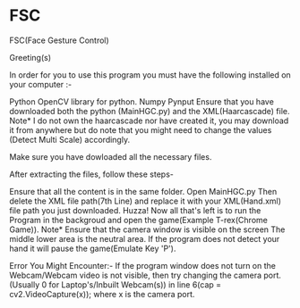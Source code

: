 # FSC
FSC(Face Gesture Control)


Greeting(s)

In order for you to use this program you must have the following installed on your computer :-

Python
OpenCV library for python.
Numpy
Pynput
Ensure that you have downloaded both the python (MainHGC.py) and the XML(Haarcascade) file. Note* I do not own the haarcascade nor have created it, you may download it from anywhere but do note that you might need to change the values (Detect Multi Scale) accordingly.

Make sure you have dowloaded all the necessary files.

After extracting the files, follow these steps-

Ensure that all the content is in the same folder.
Open MainHGC.py
Then delete the XML file path(7th Line) and replace it with your XML(Hand.xml) file path you just downloaded.
Huzza! Now all that's left is to run the Program in the backgroud and open the game(Example T-rex(Chrome Game)). Note* Ensure that the camera window is visible on the screen
The middle lower area is the neutral area. If the program does not detect your hand it will pause the game(Emulate Key 'P').

Error You Might Encounter:- If the program window does not turn on the Webcam/Webcam video is not visible, then try changing the camera port.(Usually 0 for Laptop's/Inbuilt Webcam(s)) in line 6(cap = cv2.VideoCapture(x)); where x is the camera port.
